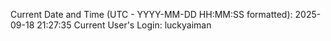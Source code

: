 Current Date and Time (UTC - YYYY-MM-DD HH:MM:SS formatted): 2025-09-18 21:27:35
Current User's Login: luckyaiman
